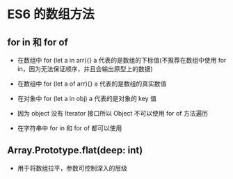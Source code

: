 # ES6 的数组方法

## for in 和 for of

- 在数组中 for (let a in arr){} a 代表的是数组的下标值(不推荐在数组中使用 for in，因为无法保证顺序，并且会输出原型上的数据)
- 在数组中 for (let a of arr){} a 代表的是数组的真实数值

- 在对象中 for (let a in obj) a 代表的是对象的 key 值
- 因为 object 没有 Iterator 接口所以 Object 不可以使用 for of 方法遍历

- 在字符串中 for in 和 for of 都可以使用


## Array.Prototype.flat(deep: int)

- 用于将数组拉平，参数可控制深入的层级
